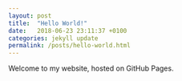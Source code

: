 ```yaml
---
layout: post
title:  "Hello World!"
date:   2018-06-23 23:11:37 +0100
categories: jekyll update
permalink: /posts/hello-world.html
---
```


Welcome to my website, hosted on GitHub Pages.
